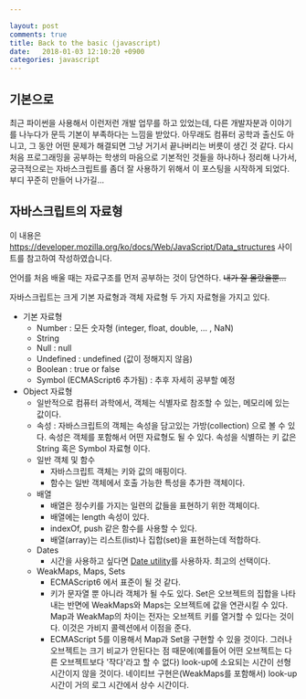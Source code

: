 ```yaml
---

layout: post
comments: true
title: Back to the basic (javascript)
date:   2018-01-03 12:10:20 +0900
categories: javascript
---
```


## 기본으로

최근 파이썬을 사용해서 이런저런 개발 업무를 하고 있었는데, 다른 개발자분과 이야기를 나누다가 문득 기본이 부족하다는 느낌을 받았다. 아무래도 컴퓨터 공학과 출신도 아니고, 그 동안 어떤 문제가 해결되면 그냥 거기서 끝나버리는 버릇이 생긴 것 같다. 다시 처음 프로그래밍을 공부하는 학생의 마음으로 기본적인 것들을 하나하나 정리해 나가서, 궁극적으로는 자바스크립트를 좀더 잘 사용하기 위해서 이 포스팅을 시작하게 되었다. 부디 꾸준히 만들어 나가길...  



## 자바스크립트의 자료형

이 내용은 https://developer.mozilla.org/ko/docs/Web/JavaScript/Data_structures 사이트를 참고하여 작성하였습니다.  



언어를 처음 배울 때는 자료구조를 먼저 공부하는 것이 당연하다. ~~내가 잘 몰랐을뿐...~~ 

자바스크립트는 크게 기본 자료형과 객체 자료형 두 가지 자료형을 가지고 있다.

- 기본 자료형
  - Number : 모든 숫자형 (integer, float, double, ... , NaN)
  - String
  - Null : null
  - Undefined : undefined (값이 정해지지 않음)
  - Boolean : true or false
  - Symbol (ECMAScript6 추가됨) : 추후 자세히 공부할 예정
- Object 자료형
  - 일반적으로 컴퓨터 과학에서, 객체는 식별자로 참조할 수 있는, 메모리에 있는 값이다.
  - 속성 : 자바스크립트의 객체는 속성을 담고있는 가방(collection) 으로 볼 수 있다. 속성은 객체를 포함해서 어떤 자료형도 될 수 있다. 속성을 식별하는 키 값은 String 혹은 Symbol 자료형 이다.
  - 일반 객체 및 함수
    - 자바스크립트 객체는 키와 값의 매핑이다.
    - 함수는 일반 객체에서 호출 가능한 특성을 추가한 객체이다.
  - 배열
    - 배열은 정수키를 가지는 일련의 값들을 표현하기 위한 객체이다.
    - 배열에는 length 속성이 있다.
    - indexOf, push 같은 함수를 사용할 수 있다.
    - 배열(array)는 리스트(list)나 집합(set)을 표현하는데 적합하다.
  - Dates
    - 시간을 사용하고 싶다면 [Date utility](https://developer.mozilla.org/en-US/docs/Web/JavaScript/Reference/Global_Objects/Date)를 사용하자. 최고의 선택이다.
  - WeakMaps, Maps, Sets
    - ECMAScript6 에서 표준이 될 것 같다.
    - 키가 문자열 뿐 아니라 객체가 될 수도 있다. Set은 오브젝트의 집합을 나타내는 반면에 WeakMaps와 Maps는 오브젝트에 값을 연관시킬 수 있다. Map과 WeakMap의 차이는 전자는 오브젝트 키를 열거할 수 있다는 것이다. 이것은 가비지 콜렉션에서 이점을 준다.
    - ECMAScript 5를 이용해서 Map과 Set을 구현할 수 있을 것이다. 그러나 오브젝트는 크기 비교가 안된다는 점 때문에(예를들어 어떤 오브젝트는 다른 오브젝트보다 '작다'라고 할 수 없다) look-up에 소요되는 시간이 선형 시간이지 않을 것이다. 네이티브 구현은(WeakMaps를 포함해서) look-up 시간이 거의 로그 시간에서 상수 시간이다.


